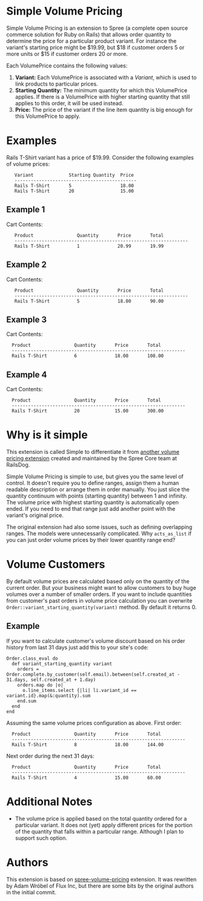 Simple Volume Pricing
=====================

Simple Volume Pricing is an extension to Spree (a complete open source commerce
solution for Ruby on Rails) that allows order quantity to determine the price
for a particular product variant. For instance the variant's starting price
might be $19.99, but $18 if customer orders 5 or more units or $15 if customer
orders 20 or more.

Each VolumePrice contains the following values:

1. **Variant:** Each VolumePrice is associated with a _Variant_, which is used
   to link products to particular prices.
2. **Starting Quantity:** The minimum quantity for which this VolumePrice
   applies. If there is a VolumePrice with higher starting quantity that still
   applies to this order, it will be used instead.
3. **Price:** The price of the variant if the line item quantity is big enough
   for this VolumePrice to apply.

Examples
========
Rails T-Shirt variant has a price of $19.99. Consider the following examples of
volume prices:

       Variant             Starting Quantity  Price
       ---------------------------------------------
       Rails T-Shirt       5                  18.00
       Rails T-Shirt       20                 15.00

## Example 1

Cart Contents:

       Product                Quantity       Price       Total
       ----------------------------------------------------------------
       Rails T-Shirt          1              20.99       19.99

## Example 2

Cart Contents:

       Product                Quantity       Price       Total
       ----------------------------------------------------------------
       Rails T-Shirt          5              18.00       90.00

## Example 3

Cart Contents:

      Product                Quantity       Price       Total
      ----------------------------------------------------------------
      Rails T-Shirt          6              18.00       108.00

## Example 4

Cart Contents:

      Product                Quantity       Price       Total
      ----------------------------------------------------------------
      Rails T-Shirt          20             15.00       300.00


Why is it simple
================

This extension is called Simple to differentiate it from [another volume pricing
extension](https://github.com/railsdog/spree-volume-pricing) created and
maintained by the Spree Core team at RailsDog.

Simple Volume Pricing is simple to use, but gives you the same level of control.
It doesn't require you to define ranges, assign them a human readable
description or arrange them in order manually. You just slice the quantity
continuum with points (starting quantity) between 1 and infinity. The volume
price with highest starting quantity is automatically open ended. If you need to
end that range just add another point with the variant's original price.

The original extension had also some issues, such as defining overlapping
ranges. The models were unnecessarily complicated. Why `acts_as_list` if you can
just order volume prices by their lower quantity range end?

Volume Customers
================

By default volume prices are calculated based only on the quantity of the
current order. But your business might want to allow customers to buy huge
volumes over a number of smaller orders. If you want to include quantities from
customer's past orders in volume price calculation you can overwrite
`Order::variant_starting_quantity(variant)` method. By default it returns 0.

## Example

If you want to calculate customer's volume discount based on his order history
from last 31 days just add this to your site's code:

    Order.class_eval do
      def variant_starting_quantity variant
        orders = Order.complete.by_customer(self.email).between(self.created_at - 31.days, self.created_at + 1.day)
        orders.map do |o|
          o.line_items.select {|li| li.variant_id == variant.id}.map(&:quantity).sum
        end.sum
      end
    end

Assuming the same volume prices configuration as above. First order:

      Product                Quantity       Price       Total
      ----------------------------------------------------------------
      Rails T-Shirt          8              18.00       144.00

Next order during the next 31 days:

      Product                Quantity       Price       Total
      ----------------------------------------------------------------
      Rails T-Shirt          4              15.00       60.00


Additional Notes
================

* The volume price is applied based on the total quantity ordered for
  a particular variant. It does not (yet) apply different prices for the portion
  of the quantity that falls within a particular range. Although I plan to
  support such option.

Authors
=======

This extension is based on
[spree-volume-pricing](https://github.com/railsdog/spree-volume-pricing)
extension. It was rewritten by Adam Wróbel of Flux Inc, but there are some bits
by the original authors in the initial commit.
